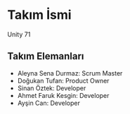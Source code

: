 # **Takım İsmi**

Unity 71

## Takım Elemanları
- Aleyna Sena Durmaz: Scrum Master
- Doğukan Tufan: Product Owner
- Sinan Öztek: Developer
- Ahmet Faruk Kesgin: Developer
- Ayşin Can: Developer
 
